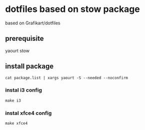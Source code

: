# dotfiles based on stow package

based on Grafikart/dotfiles

## prerequisite

yaourt
stow


## install package
```
cat package.list | xargs yaourt -S --needed --noconfirm
```


### instal i3 config
```
make i3
```
### instal xfce4 config
```
make xfce4
```